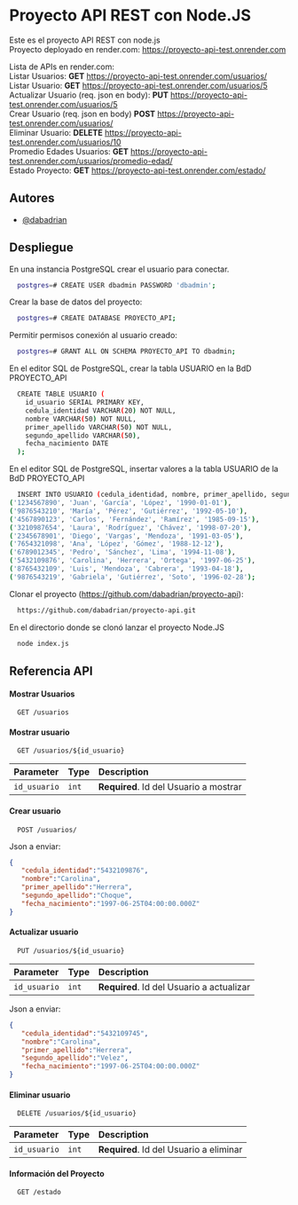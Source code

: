 
# Proyecto API REST con Node.JS

Este es el proyecto API REST con node.js  
Proyecto deployado en render.com: https://proyecto-api-test.onrender.com  

Lista de APIs en render.com:  
Listar Usuarios: **GET** https://proyecto-api-test.onrender.com/usuarios/  
Listar Usuario: **GET** https://proyecto-api-test.onrender.com/usuarios/5  
Actualizar Usuario (req. json en body): **PUT** https://proyecto-api-test.onrender.com/usuarios/5  
Crear Usuario (req. json en body) **POST** https://proyecto-api-test.onrender.com/usuarios/  
Eliminar Usuario: **DELETE** https://proyecto-api-test.onrender.com/usuarios/10  
Promedio Edades Usuarios: **GET** https://proyecto-api-test.onrender.com/usuarios/promedio-edad/  
Estado Proyecto: **GET** https://proyecto-api-test.onrender.com/estado/  

## Autores

- [@dabadrian](https://github.com/dabadrian/)


## Despliegue

En una instancia PostgreSQL crear el usuario para conectar.

```bash
  postgres=# CREATE USER dbadmin PASSWORD 'dbadmin';
```
Crear la base de datos del proyecto:

```bash
  postgres=# CREATE DATABASE PROYECTO_API;
```
Permitir permisos conexión al usuario creado:

```bash
  postgres=# GRANT ALL ON SCHEMA PROYECTO_API TO dbadmin;
```

En el editor SQL de PostgreSQL, crear la tabla USUARIO en la BdD PROYECTO_API

```bash
  CREATE TABLE USUARIO (
    id_usuario SERIAL PRIMARY KEY,
    cedula_identidad VARCHAR(20) NOT NULL,
    nombre VARCHAR(50) NOT NULL,
    primer_apellido VARCHAR(50) NOT NULL,
    segundo_apellido VARCHAR(50),
    fecha_nacimiento DATE
  );
```

En el editor SQL de PostgreSQL, insertar valores a la tabla USUARIO de la BdD PROYECTO_API

```bash
  INSERT INTO USUARIO (cedula_identidad, nombre, primer_apellido, segundo_apellido, fecha_nacimiento) VALUES
('1234567890', 'Juan', 'García', 'López', '1990-01-01'),
('9876543210', 'María', 'Pérez', 'Gutiérrez', '1992-05-10'),
('4567890123', 'Carlos', 'Fernández', 'Ramírez', '1985-09-15'),
('3210987654', 'Laura', 'Rodríguez', 'Chávez', '1998-07-20'),
('2345678901', 'Diego', 'Vargas', 'Mendoza', '1991-03-05'),
('7654321098', 'Ana', 'López', 'Gómez', '1988-12-12'),
('6789012345', 'Pedro', 'Sánchez', 'Lima', '1994-11-08'),
('5432109876', 'Carolina', 'Herrera', 'Ortega', '1997-06-25'),
('8765432109', 'Luis', 'Mendoza', 'Cabrera', '1993-04-18'),
('9876543219', 'Gabriela', 'Gutiérrez', 'Soto', '1996-02-28');
```

Clonar el proyecto (https://github.com/dabadrian/proyecto-api):

```bash
  https://github.com/dabadrian/proyecto-api.git
```
En el directorio donde se clonó lanzar el proyecto Node.JS
```bash
  node index.js
```

## Referencia API 

#### Mostrar Usuarios

```http
  GET /usuarios
```

#### Mostrar usuario

```http
  GET /usuarios/${id_usuario}
```

| Parameter | Type     | Description                       |
| :-------- | :------- | :-------------------------------- |
| `id_usuario`      | `int` | **Required**. Id del Usuario a mostrar |

#### Crear usuario

```http
  POST /usuarios/
```
Json a enviar:
```json
{
   "cedula_identidad":"5432109876",
   "nombre":"Carolina",
   "primer_apellido":"Herrera",
   "segundo_apellido":"Choque",
   "fecha_nacimiento":"1997-06-25T04:00:00.000Z"
}
```

#### Actualizar usuario

```http
  PUT /usuarios/${id_usuario}
```

| Parameter | Type     | Description                       |
| :-------- | :------- | :-------------------------------- |
| `id_usuario`      | `int` | **Required**. Id del Usuario a actualizar |

Json a enviar:
```json
{
   "cedula_identidad":"5432109745",
   "nombre":"Carolina",
   "primer_apellido":"Herrera",
   "segundo_apellido":"Velez",
   "fecha_nacimiento":"1997-06-25T04:00:00.000Z"
}
```

#### Eliminar usuario

```http
  DELETE /usuarios/${id_usuario}
```

| Parameter | Type     | Description                       |
| :-------- | :------- | :-------------------------------- |
| `id_usuario`      | `int` | **Required**. Id del Usuario a eliminar |

#### Información del Proyecto

```http
  GET /estado
```
